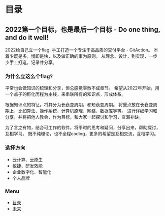# 目录

## 2022第一个目标，也是最后一个目标 - Do one thing, and do it well!

2022给自己立一个flag: 手工打造一个专注于高品质的交付平台 - GitAction。
本着少既是多，慢即是快，以及做正确的事为原则。
从理念、设计，到实现，一步步手工打造，记录并分享。

### 为什么立这么个flag?

平常也会做知识的梳理和分享，但总感觉零散不成章节。
希望从2022年开始，用一个点子的孵化历程为主线，来串联所有的知识点，形成体系。

根据知识点的特征，将其分为长衰变周期，和短衰变周期。
将重点放在长衰变周期上，比如算法、操作系统、计算机原理、网络、数据库等等。
进行详细学习和分享，并将把他人教会，作为目标，和大家一起探讨和学习，查漏补缺。

为了言之有物，结合可工作的软件，将平时的思考和疑问，分享出来，帮助探讨，互相学习。
既不纯理论，也不全程coding，更多的希望是互相交流，互相学习。

### 选择方向

- 云计算、云原生
- 敏捷、研发效能
- 企业数字化、智能化
- 个人品牌


### Menu

- [目录](spec.md)
- [未来](future.md)
